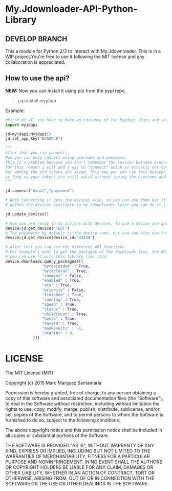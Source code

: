 # My.Jdownloader-API-Python-Library
## **DEVELOP BRANCH**

This a module for Python 2/3 to interact with My.Jdownloader. This is in a WIP project.You're free to use it following the MIT license and any collaboration is appreciated.

## How to use the api?
**NEW:** Now you can install it using pip from the pypi repo.
> pip install myjdapi

Example:

```python
#First of all you have to make an instance of the Myjdapi class and set your APPKey:
import myjdapi

jd=myjdapi.Myjdapi()
jd.set_app_key("EXAMPLE")

"""
After that you can connect.
Now you can only connect using username and password.
This is a problem because you can't remember the session between executions
for this reason i will add a way to "connect" which is actually not connecting, 
but adding the old tokens you saved. This way you can use this between executions
as long as your tokens are still valid without saving the username and password.
"""

jd.connect("email","password")

# When connecting it gets the devices also, so you can use them but if you want to 
# gather the devices available in my.jdownloader later you can do it like this

jd.update_devices()

# Now you are ready to do actions with devices. To use a device you get it like this:
device=jd.get_device("TEST") 
# The parameter by default is the device name, but you can also use the device_id.
device=jd.get_device(device_id="43434")

# After that you can use the different API functions.
# For example i want to get the packages of the downloads list, the API has a function under downloads called queryPackages,
# you can use it with this library like this:
device.downloads.query_packages([{
                "bytesLoaded" : True,
                "bytesTotal" : True,
                "comment" : False,
                "enabled" : True,
                "eta" : True,
                "priority" : False,
                "finished" : True,
                "running" : True,
                "speed" : True,
                "status" : True,
                "childCount" : True,
                "hosts" : True,
                "saveTo" : True,
                "maxResults" : -1,
                "startAt" : 0,
            }])
```


# LICENSE
The MIT License (MIT)

Copyright (c) 2015 Marc Marquez Santamaria

Permission is hereby granted, free of charge, to any person obtaining a copy
of this software and associated documentation files (the "Software"), to deal
in the Software without restriction, including without limitation the rights
to use, copy, modify, merge, publish, distribute, sublicense, and/or sell
copies of the Software, and to permit persons to whom the Software is
furnished to do so, subject to the following conditions:

The above copyright notice and this permission notice shall be included in all
copies or substantial portions of the Software.

THE SOFTWARE IS PROVIDED "AS IS", WITHOUT WARRANTY OF ANY KIND, EXPRESS OR
IMPLIED, INCLUDING BUT NOT LIMITED TO THE WARRANTIES OF MERCHANTABILITY,
FITNESS FOR A PARTICULAR PURPOSE AND NONINFRINGEMENT. IN NO EVENT SHALL THE
AUTHORS OR COPYRIGHT HOLDERS BE LIABLE FOR ANY CLAIM, DAMAGES OR OTHER
LIABILITY, WHETHER IN AN ACTION OF CONTRACT, TORT OR OTHERWISE, ARISING FROM,
OUT OF OR IN CONNECTION WITH THE SOFTWARE OR THE USE OR OTHER DEALINGS IN THE
SOFTWARE.
